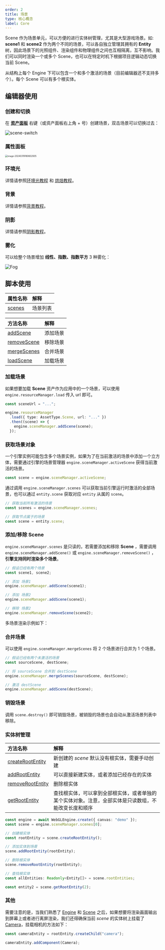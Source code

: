 ```yaml
---
order: 2
title: 场景
type: 核心概念
label: Core
---
```


Scene 作为场景单元，可以方便的进行实体树管理，尤其是大型游戏场景。如: **scene1** 和 **scene2** 作为两个不同的场景，可以各自独立管理其拥有的 **Entity** 树，因此场景下的光照组件、渲染组件和物理组件之间也互相隔离，互不影响。我们可以同时渲染一个或多个 Scene，也可以在特定时机下根据项目逻辑动态切换当前 Scene。

从结构上每个 Engine 下可以包含一个和多个激活的场景（目前编辑器还不支持多个）。每个 Scene 可以有多个根实体。

## 编辑器使用

### 创建和切换

在 **[资产面板](/docs/assets-interface)** 右键（或资产面板右上角 + 号）创建场景，双击场景可以切换过去：

![scene-switch](https://gw.alipayobjects.com/zos/OasisHub/eef870a7-2630-4f74-8c0e-478696a553b0/2024-03-19%25252018.04.02.gif)

### 属性面板

<img src="https://gw.alipayobjects.com/zos/OasisHub/4cab176f-a274-4d97-a98d-334f6bc611ac/image-20240319180602935.png" alt="image-20240319180602935" style="zoom:50%;" />

### 环境光

详情请参照[环境光教程](/docs/graphics-light-ambient) 和 [烘焙教程](/docs/graphics-light-bake)。

### 背景

详情请参照[背景教程](/docs/graphics-background)。

### 阴影

详情请参照[阴影教程](/docs/graphics-light-shadow)。

### 雾化

可以给整个场景增加 **线性、指数、指数平方** 3 种雾化：

![Fog](https://gw.alipayobjects.com/zos/OasisHub/224fbc16-e60c-47ca-845b-5f7c09563c83/2024-03-19%25252018.08.23.gif)


## 脚本使用

| 属性名称                                 | 解释     |
| :--------------------------------------- | :------- |
| [scenes](/apis/core/#SceneManager-scenes) | 场景列表 |

| 方法名称                                           | 解释     |
| :------------------------------------------------- | :------- |
| [addScene](/apis/core/#SceneManager-addScene)       | 添加场景 |
| [removeScene](/apis/core/#SceneManager-removeScene) | 移除场景 |
| [mergeScenes](/apis/core/#SceneManager-mergeScenes) | 合并场景 |
| [loadScene](/apis/core/#SceneManager-loadScene)     | 加载场景 |

### 加载场景

如果想要加载 **Scene** 资产作为应用中的一个场景，可以使用 `engine.resourceManager.load` 传入 url 即可。

```typescript
const sceneUrl = "...";

engine.resourceManager
  .load({ type: AssetType.Scene, url: "..." })
  .then((scene) => {
    engine.sceneManager.addScene(scene);
  });
```

### 获取场景对象

一个引擎实例可能包含多个场景实例，如果为了在当前激活的场景中添加一个立方体，需要通过引擎的场景管理器 `engine.sceneManager.activeScene` 获得当前激活的场景。

```typescript
const scene = engine.sceneManager.activeScene;
```

通过调用 `engine.sceneManager.scenes` 可以获取当前引擎运行时激活的全部场景，也可以通过 `entity.scene` 获取对应 `entity` 从属的 `scene`。

```typescript
// 获取当前所有激活的场景
const scenes = engine.sceneManager.scenes;

// 获取节点属于的场景
const scene = entity.scene;
```

### 添加/移除 Scene

`engine.sceneManager.scenes` 是只读的，若需要添加和移除 **Scene** ，需要调用 `engine.sceneManager.addScene()` 或 `engine.sceneManager.removeScene()` ，**引擎支持同时渲染多个场景**。

```typescript
// 假设已经有两个场景
const scene1, scene2;

// 添加 场景1
engine.sceneManager.addScene(scene1);

// 添加 场景2
engine.sceneManager.addScene(scene1);

// 移除 场景2
engine.sceneManager.removeScene(scene2);
```

多场景渲染示例如下：

<playground src="multi-scene.ts"></playground>

### 合并场景

可以使用 `engine.sceneManager.mergeScenes` 将 2 个场景进行合并为 1 个场景。

```typescript
// 假设已经有两个未激活的场景
const sourceScene, destScene;

// 将 sourceScene 合并到 destScene
engine.sceneManager.mergeScenes(sourceScene, destScene);

// 激活 destScene
engine.sceneManager.addScene(destScene);
```

### 销毁场景

调用 `scene.destroy()` 即可销毁场景，被销毁的场景也会自动从激活场景列表中移除。

### 实体树管理

| 方法名称                                              | 解释                                                                                                 |
| :---------------------------------------------------- | :--------------------------------------------------------------------------------------------------- |
| [createRootEntity](/apis/core/#Scene-createRootEntity) | 新创建的 _scene_ 默认没有根实体，需要手动创建                                                        |
| [addRootEntity](/apis/core/#Scene-addRootEntity)       | 可以直接新建实体，或者添加已经存在的实体                                                             |
| [removeRootEntity](/apis/core/#Scene-removeRootEntity) | 删除根实体                                                                                           |
| [getRootEntity](/apis/core/#Scene-getRootEntity)       | 查找根实体，可以拿到全部根实体，或者单独的某个实体对象。注意，全部实体是只读数组，不能改变长度和顺序 |

```typescript
const engine = await WebGLEngine.create({ canvas: "demo" });
const scene = engine.sceneManager.scenes[0];

// 创建根实体
const rootEntity = scene.createRootEntity();

// 添加实体到场景
scene.addRootEntity(rootEntity);

// 删除根实体
scene.removeRootEntity(rootEntity);

// 查找根实体
const allEntities: Readonly<Entity[]> = scene.rootEntities;

const entity2 = scene.getRootEntity(2);
```

### 其他

需要注意的是，当我们熟悉了 [Engine](/apis/core/#Engine) 和 [Scene](/apis/core/#Scene) 之后，如果想要将渲染画面输出到屏幕上或者进行离屏渲染，我们还得确保当前 _scene_ 的实体树上挂载了 [Camera](/apis/core/#Camera)，挂载相机的方法如下：

```typescript
const cameraEntity = rootEntity.createChild("camera");

cameraEntity.addComponent(Camera);
```
